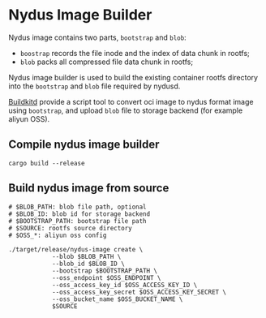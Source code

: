 # Nydus Image Builder

Nydus image contains two parts, `bootstrap` and `blob`:

- `boostrap` records the file inode and the index of data chunk in rootfs;
- `blob` packs all compressed file data chunk in rootfs;

Nydus image builder is used to build the existing container rootfs directory into the `bootstrap` and `blob` file required by nydusd.

[Buildkitd](https://gitlab.alibaba-inc.com/kata-containers/buildkit) provide a script tool to convert oci image to nydus format image using `bootstrap`, and upload `blob` file to storage backend (for example aliyun OSS).

## Compile nydus image builder

```shell
cargo build --release
```

## Build nydus image from source

```shell
# $BLOB_PATH: blob file path, optional
# $BLOB_ID: blob id for storage backend
# $BOOTSTRAP_PATH: bootstrap file path
# $SOURCE: rootfs source directory
# $OSS_*: aliyun oss config

./target/release/nydus-image create \
            --blob $BLOB_PATH \
            --blob_id $BLOB_ID \
            --bootstrap $BOOTSTRAP_PATH \
            --oss_endpoint $OSS_ENDPOINT \
            --oss_access_key_id $OSS_ACCESS_KEY_ID \
            --oss_access_key_secret $OSS_ACCESS_KEY_SECRET \
            --oss_bucket_name $OSS_BUCKET_NAME \
            $SOURCE
```
